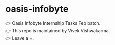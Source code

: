 # oasis-infobyte
👉 Oasis Infobyte Internship Tasks Feb batch.
<br>
👉 This repo is maintained by Vivek Vishwakarma.
<br>
👉 Leave a ⭐.

